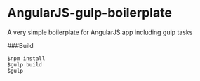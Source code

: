 # AngularJS-gulp-boilerplate
A very simple boilerplate for AngularJS app including gulp tasks

###Build

```
$npm install
$gulp build
$gulp
```
